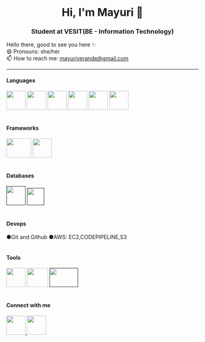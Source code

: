<h1 align="center"> Hi, I'm Mayuri 👋 </h1>
<h3 align="center"> Student at VESIT(BE - Information Technology) </h3>

<!--
**mayuriyerande123/mayuriyerande123** is a ✨ _special_ ✨ repository because its `README.md` (this file) appears on your GitHub profile.

Here are some ideas to get you started:

- 🔭 I’m currently working on ...
- 🌱 I’m currently learning ...
- 👯 I’m looking to collaborate on ...
- 🤔 I’m looking for help with ...
- 💬 Ask me about ...
📫 How to reach me: 
- 😄 Pronouns: ...
- ⚡ Fun fact: ...
-->
Hello there, good to see you here ✨ 
<br>
😄 Pronouns: she/her \
📫 How to reach me: mayuriyerande@gmail.com 


----

<h4> Languages </h4>
<a href="https://www.cprogramming.com/"><img src="https://preview.redd.it/31b2ii8hchi31.jpg?auto=webp&s=309fe75e96212cf42c4120ca5adedaef52c41e01" width="50" height="50"></a>
<a href="https://html.com/"><img src="https://cdn.pixabay.com/photo/2017/08/05/11/16/logo-2582748_960_720.png" width="50" height="50"></a>
<a href="https://getbootstrap.com/"><img src="https://upload.wikimedia.org/wikipedia/commons/thumb/b/b2/Bootstrap_logo.svg/2560px-Bootstrap_logo.svg.png" width="50" height="50"></a>
<a href="https://www.w3schools.com/css/"><img src="https://upload.wikimedia.org/wikipedia/commons/thumb/d/d5/CSS3_logo_and_wordmark.svg/1200px-CSS3_logo_and_wordmark.svg.png" width="50" height="50"></a>
<a href="https://www.w3schools.com/js/"><img src="https://www.freepnglogos.com/uploads/javascript-png/javascript-logo-hq-png-1.png" width="50" height="50"></a>
<a href="https://www.python.org/"><img src="https://upload.wikimedia.org/wikipedia/commons/thumb/c/c3/Python-logo-notext.svg/1200px-Python-logo-notext.svg.png" width="50" height="50"></a>
<br>
<br>
<h4> Frameworks </h4>
<a href="https://www.djangoproject.com/"><img src="https://www.djangoproject.com/m/img/logos/django-logo-positive.png" width="65" height="50"></a>
<a href="https://www.djangoproject.com/"><img src="https://miro.medium.com/v2/resize:fit:438/1*0G5zu7CnXdMT9pGbYUTQLQ.png" height="50"></a>
<br>
<br>
<h4> Databases </h4>
<a href=""><img src="https://upload.wikimedia.org/wikipedia/labs/8/8e/Mysql_logo.png" height="50"></a>
<a href=""><img src="https://upload.wikimedia.org/wikipedia/commons/thumb/3/38/SQLite370.svg/2560px-SQLite370.svg.png" height="45"></a>
<br>
<br>
<h4> Devops </h4>
●Git and Github
●AWS: EC2,CODEPIPELINE,S3
<br>
<br>
<h4> Tools </h4>
<a href="https://www.canva.com/"><img src="https://cdn-images-1.medium.com/max/1200/1*A6kkoOVJVpXPWewg8axc5w.png" width="50" height="50"></a>
<a href="https://www.tableau.com/"><img src="https://logos-world.net/wp-content/uploads/2021/10/Tableau-Emblem.png" width="55" height="50"></a>
<a href=""><img src="https://logos-world.net/wp-content/uploads/2022/02/Microsoft-Power-BI-Symbol.png" width="75" height="50"></a>
<br>
<br>


<h4> Connect with me</h4>
<a href="https://www.linkedin.com/in/mayuriyerande/"><img src="https://static.vecteezy.com/system/resources/previews/009/097/186/original/blue-color-white-background-linkedin-design-logo-sign-symbol-free-vector.jpg" width="50" height="50">
<a href="https://www.instagram.com/mayuri.yerande/"><img src="https://upload.wikimedia.org/wikipedia/commons/thumb/e/e7/Instagram_logo_2016.svg/2048px-Instagram_logo_2016.svg.png" width="50" height="50"></a>

